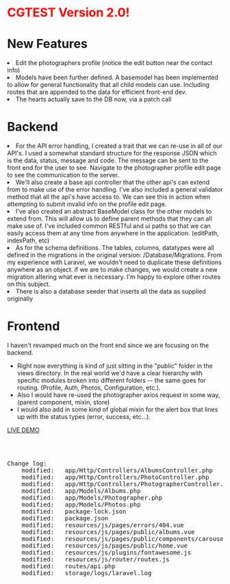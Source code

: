 # <span style="color:red;">CGTEST Version 2.0!</span>

# New Features

<li>Edit the photographers profile (notice the edit button near the contact info)</li>
<li>Models have been further defined. A basemodel has been implemented to allow for general functionality that all child models can use. Including routes that are appended to the data for efficient front-end dev.</li>
<li>The hearts actually save to the DB now, via a patch call</li>

# Backend
<li>For the API error handling, I created a trait that we can re-use in all of our API's.  I used a somewhat standard structure for the response JSON which is the data, status, message and code.  The message can be sent to the front end for the user to see.  Navigate to the photographer profile edit page to see the communication to the server.</li>
<li>We'll also create a base api controller that the other api's can extend from to make use of the error handling.  I've also included a general validator method that all the api's have access to.  We can see this in action when attempting to submit invalid info on the profile edit page.</li>
<li>I've also created an abstract BaseModel class for the other models to extend from. This will allow us to define parent methods that they can all make use of.  I've included common RESTful and ui paths so that we can easily access them at any time from anywhere in the application. (editPath, indexPath, etc)</li>
<li>As for the schema definitions.  The tables, columns, datatypes were all defined in the migrations in the original version: /Database/Migrations.  From my experience with Laravel, we wouldn't need to duplicate these definitions anywhere as an object.  if we are to make changes, we would create a new migration altering what ever is necessary.  I'm happy to explore other routes on this subject.</li>
<li>There is also a database seeder that inserts all the data as supplied originally</li>

# Frontend

I haven't revamped much on the front end since we are focusing on the backend.
<ul>
<li>Right now everything is kind of just sitting in the "public" folder in the views directory.  In the real world we'd have a clear hierarchy with specific modules broken into different folders -- the same goes for routing.  (Profile, Auth, Photos, Configuration, etc.). </li>
<li>Also I would have re-used the photographer axios request in some way,  (parent component, mixin, store)</li>
<li>I would also add in some kind of global mixin for the alert box that lines up with the status types (error, success, etc...).</li>
</ul>

<a href="https://cgtest.webfly.io/">LIVE DEMO</a>


<br/><br/>
<pre>
Change log:
	modified:   app/Http/Controllers/AlbumsController.php
	modified:   app/Http/Controllers/PhotoController.php
	modified:   app/Http/Controllers/PhotographerController.php
	modified:   app/Models/Albums.php
	modified:   app/Models/Photographer.php
	modified:   app/Models/Photos.php
	modified:   package-lock.json
	modified:   package.json
	modified:   resources/js/pages/errors/404.vue
	modified:   resources/js/pages/public/albums.vue
	modified:   resources/js/pages/public/components/carousel.vue
	modified:   resources/js/pages/public/home.vue
	modified:   resources/js/plugins/fontawesome.js
	modified:   resources/js/router/routes.js
	modified:   routes/api.php
	modified:   storage/logs/laravel.log
</pre>
